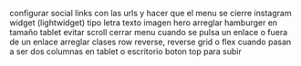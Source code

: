 configurar social links con las urls y hacer que el menu se cierre
instagram widget (lightwidget)
tipo letra texto
imagen hero
arreglar hamburger en tamaño tablet
evitar scroll
cerrar menu cuando se pulsa un enlace o fuera de un enlace
arreglar clases row reverse, reverse
grid o flex cuando pasan a ser dos columnas en tablet o escritorio
boton top para subir

